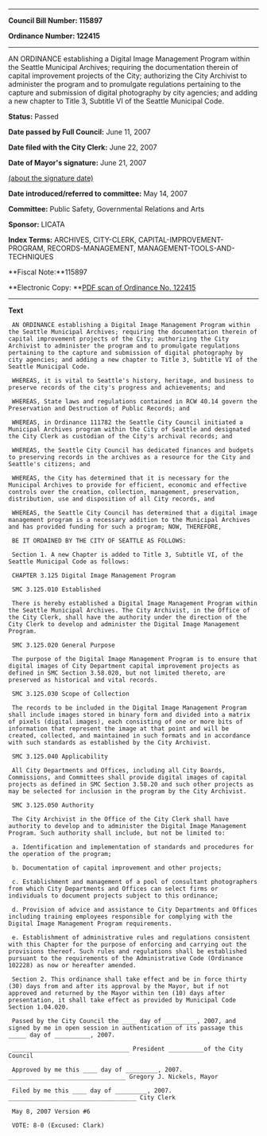 

********

**Council Bill Number: 115897**
   
**Ordinance Number: 122415**
********

 AN ORDINANCE establishing a Digital Image Management Program within the Seattle Municipal Archives; requiring the documentation therein of capital improvement projects of the City; authorizing the City Archivist to administer the program and to promulgate regulations pertaining to the capture and submission of digital photography by city agencies; and adding a new chapter to Title 3, Subtitle VI of the Seattle Municipal Code.

**Status:** Passed
   
**Date passed by Full Council:** June 11, 2007
   
**Date filed with the City Clerk:** June 22, 2007
   
**Date of Mayor's signature:** June 21, 2007
   
[(about the signature date)](/~public/approvaldate.htm)
   
   
   
**Date introduced/referred to committee:** May 14, 2007
   
**Committee:** Public Safety, Governmental Relations and Arts
   
**Sponsor:** LICATA
   
   
**Index Terms:** ARCHIVES, CITY-CLERK, CAPITAL-IMPROVEMENT-PROGRAM, RECORDS-MANAGEMENT, MANAGEMENT-TOOLS-AND-TECHNIQUES

**Fiscal Note:**115897

**Electronic Copy: **[PDF scan of Ordinance No. 122415](/~archives/Ordinances/Ord_122415.pdf)

********

**Text**
   
```
 AN ORDINANCE establishing a Digital Image Management Program within the Seattle Municipal Archives; requiring the documentation therein of capital improvement projects of the City; authorizing the City Archivist to administer the program and to promulgate regulations pertaining to the capture and submission of digital photography by city agencies; and adding a new chapter to Title 3, Subtitle VI of the Seattle Municipal Code.

 WHEREAS, it is vital to Seattle's history, heritage, and business to preserve records of the city's progress and achievements; and

 WHEREAS, State laws and regulations contained in RCW 40.14 govern the Preservation and Destruction of Public Records; and

 WHEREAS, in Ordinance 111782 the Seattle City Council initiated a Municipal Archives program within the City of Seattle and designated the City Clerk as custodian of the City's archival records; and

 WHEREAS, the Seattle City Council has dedicated finances and budgets to preserving records in the archives as a resource for the City and Seattle's citizens; and

 WHEREAS, the City has determined that it is necessary for the Municipal Archives to provide for efficient, economic and effective controls over the creation, collection, management, preservation, distribution, use and disposition of all City records, and

 WHEREAS, the Seattle City Council has determined that a digital image management program is a necessary addition to the Municipal Archives and has provided funding for such a program; NOW, THEREFORE,

 BE IT ORDAINED BY THE CITY OF SEATTLE AS FOLLOWS:

 Section 1. A new Chapter is added to Title 3, Subtitle VI, of the Seattle Municipal Code as follows:

 CHAPTER 3.125 Digital Image Management Program

 SMC 3.125.010 Established

 There is hereby established a Digital Image Management Program within the Seattle Municipal Archives. The City Archivist, in the Office of the City Clerk, shall have the authority under the direction of the City Clerk to develop and administer the Digital Image Management Program.

 SMC 3.125.020 General Purpose

 The purpose of the Digital Image Management Program is to ensure that digital images of City Department capital improvement projects as defined in SMC Section 3.58.020, but not limited thereto, are preserved as historical and vital records.

 SMC 3.125.030 Scope of Collection

 The records to be included in the Digital Image Management Program shall include images stored in binary form and divided into a matrix of pixels (digital images), each consisting of one or more bits of information that represent the image at that point and will be created, collected, and maintained in such formats and in accordance with such standards as established by the City Archivist.

 SMC 3.125.040 Applicability

 All City Departments and Offices, including all City Boards, Commissions, and Committees shall provide digital images of capital projects as defined in SMC Section 3.58.20 and such other projects as may be selected for inclusion in the program by the City Archivist.

 SMC 3.125.050 Authority

 The City Archivist in the Office of the City Clerk shall have authority to develop and to administer the Digital Image Management Program. Such authority shall include, but not be limited to:

 a. Identification and implementation of standards and procedures for the operation of the program;

 b. Documentation of capital improvement and other projects;

 c. Establishment and management of a pool of consultant photographers from which City Departments and Offices can select firms or individuals to document projects subject to this ordinance;

 d. Provision of advice and assistance to City Departments and Offices including training employees responsible for complying with the Digital Image Management Program requirements.

 e. Establishment of administrative rules and regulations consistent with this Chapter for the purpose of enforcing and carrying out the provisions thereof. Such rules and regulations shall be established pursuant to the requirements of the Administrative Code (Ordinance 102228) as now or hereafter amended.

 Section 2. This ordinance shall take effect and be in force thirty (30) days from and after its approval by the Mayor, but if not approved and returned by the Mayor within ten (10) days after presentation, it shall take effect as provided by Municipal Code Section 1.04.020.

 Passed by the City Council the ____ day of _________, 2007, and signed by me in open session in authentication of its passage this _____ day of __________, 2007.

 _________________________________ President __________of the City Council

 Approved by me this ____ day of _________, 2007. _________________________________ Gregory J. Nickels, Mayor

 Filed by me this ____ day of _________, 2007. ____________________________________ City Clerk

 May 8, 2007 Version #6

 VOTE: 8-0 (Excused: Clark)

```
